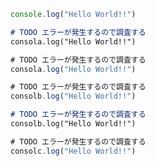 

``` js:test01.md:test/test.js
console.log("Hello World!!")
```


``` ts:test01.md
# TODO エラーが発生するので調査する
consola.log("Hello World!!")
```

``` js:test.js:test/test.js
# TODO エラーが発生するので調査する
consola.log("Hello World!!")
```

``` js:test.js:test/test.js
# TODO エラーが発生するので調査する
consolb.log("Hello World!!")
```

``` ts:test02.md
# TODO エラーが発生するので調査する
consolb.log("Hello World!!")
```

``` js:test.js:test/test2.js
# TODO エラーが発生するので調査する
consolc.log("Hello World!!")
```

``` js:test.js:test/test2.js
